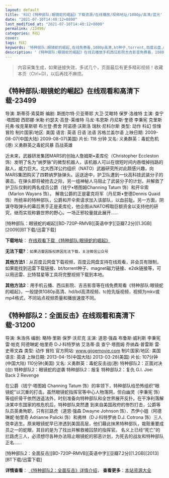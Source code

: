 ```yaml
---
layout: default
title: '科幻《特种部队:眼镜蛇的崛起》下载资源/在线播放/视频地址/1080p/高清/蓝光'
date: "2021-07-10T14:40:12+0800"
last_modified_at: "2021-07-10T14:40:12+0800"
permalink: /23499/
categories: 科幻
cover:
tags: 科幻
keywords: '特种部队:眼镜蛇的崛起,在线免费看,1080p高清,bt种子,torrent,百度云盘,magnet,磁力链,迅雷下载资源'
description: '《特种部队:眼镜蛇的崛起》在线云播放手机西瓜影院吉吉影音免费看，1080p高清bd/hd未删减完整版和tc抢先枪版，mkv/mp4格式，附带bt/torrent种子、magnet/磁力链、百度云盘、网盘资源迅雷下载链接'
---
```


>内容采集生成，如果链接失效，多试几个，页面最后有更多精彩视频！收藏本页（Ctrl+D)，以后再找不麻烦。


## 《特种部队:眼镜蛇的崛起》在线观看和高清下载-23499

导演: 斯蒂芬·索莫斯 编剧: 斯图尔特·贝亚蒂耶 大卫·艾略特 保罗·洛维特 主演: 查宁·塔图姆 西耶娜·米勒 约瑟夫·高登-莱维特 马龙·韦恩斯 丹尼斯·奎德 李秉宪 克里斯托弗·埃克莱斯顿 布兰登·费舍 阿诺德·沃斯洛 瑞秋·尼科尔斯 类型: 动作 科幻 惊悚 冒险 制片国家/地区: 美国 语言: 英语 日语 法语 苏格兰盖尔语 上映日期: 2009-08-07(中国大陆) 2009-08-07(美国) 片长: 118 分钟 又名: 义勇群英：毒蛇危机(港) 义勇群英之毒蛇风暴 百战英雄

近未来，武器研发集团MARS的创始人詹姆斯•麦库伦（Christopher Eccleston 饰）发明了名为“纳罗脉”的微型机器人，该机器人可以在很短时间内吞噬掉挡路的敌人，威力巨大。北大西洋公约组织（NATO）武器研究所对此颇感兴趣，向MARS集团购买了四颗纳罗脉弹头。运送途中，护卫队遭到一伙高科技武装分子的袭击。在弹头即将被抢去之际，另一组神秘人马阻止了武装分子的计划，并解救了护卫队仅剩的两名成员公爵（钱宁•塔图姆Channing Tatum 饰）和开伞索（Marlon Wayans 饰）。 解救公爵的正是霍克将军（丹尼斯•奎德Dennis Quaid 饰）所统率的特种部队，公爵和开伞索请求加入该部队，以血前耻。另一方面，阴谋夺取弹头的幕后黑手正是麦库伦，他企图从NATO榨取巨额资金以支持他的研究，继而实现称霸世界的野心。一场正邪较量就此展开……


[特种部队：眼镜蛇的崛起][BD-720P-RMVB][英语中字][豆瓣7.2分][1.3GB][2009][BT下载/迅雷下载]

**下载地址**： [在线观看下载 《特种部队:眼镜蛇的崛起》](https://www.btdx8.com/torrent/g_i_joe_rise_of_cobra_2009.html) 


**无法下载?**：`如果迅雷因版权原因无法下载，关注微信公众号 `

**其他方法1**：从百度云网盘下载视频，百度云网盘支持在线观看，非会员有限制，如果能找到迅雷下载链接、bt/torrent种子、magnet磁力链接、e2dk链接等，可以用迅雷、比特彗星等工具将完整视频下载到本地。

**其他方法2**：用手机云播、西瓜影院、吉吉影音等在线免费观看《特种部队:眼镜蛇的崛起》，一般提供1080p高清、hd/bd高清视频、tc抢先版视频，视频为mkv或mp4格式，不同站点视频质量和播放速度不同。


## 《特种部队2：全面反击》在线观看和高清下载-31200

导演: 朱浩伟 编剧: 略特·里斯 保罗·沃尼克 主演: 道恩·强森 布鲁斯·威利斯 李秉宪 雷·帕克 阿德琳妮·帕里奇 D·J·科特罗纳 艾洛蒂·袁 查宁·塔图姆 乔纳森·普雷斯 雷·史蒂文森 类型: 动作 冒险 官方网站: www.gijoemovie.com 制片国家/地区: 美国 语言: 英语 上映日期: 2013-04-15(中国大陆) 2013-03-28(美国) 片长: 107分钟(中国大陆) 110分钟(美国) 又名: 义勇群英：毒蛇反击战(港) 特种部队2：正面对决(台) 特种部队2：眼镜蛇的逆袭 特种部队2：报复 特种部队2：复仇 G.I. Joe: Back 2 Revenge

在公爵（钱宁·塔图姆 Channing Tatum 饰）的率领下，特种部队给恐怖组织“眼镜蛇”以沉重的打击。虽然眼镜蛇指挥官等中心人物落网，但白幽灵（李秉宪 饰）等组织骨干依然逍遥法外，时刻准备向特种部队和全世界展开反扑。在干净利落解决某中东国家的核危机后，特种部队突然遭 到来自美国政府的惨烈打击，公爵等队员英勇殉职，只有拦路虎（道恩·强森 Dwayne Johnson 饰）、杰伊小姐（阿德琳妮·帕里奇 Adrianne Palicki 饰）和弗林（D·J·科特罗纳 D.J. Cotrona 饰）三人侥幸逃生。原来眼镜蛇早已渗透到美国高层，他们藉此抹黑特种部队，栽赃重要成员之一的蛇眼，其目的是为了找出并解救被囚禁的指挥官。 名义上已经“死亡”的拦路虎三人，必须想尽各种办法阻止眼镜蛇的邪恶计划，为死去的战友和特种部队正名……


[特种部队2：全面反击][BD-720P-RMVB][英语中字][豆瓣7.2分][1.2GB][2013][BT下载/迅雷下载]

**详情查看**： [《特种部队2：全面反击》详情介绍](/movie/31200/)， **查看更多**：[本站资源大全](/movie/t/all/)

